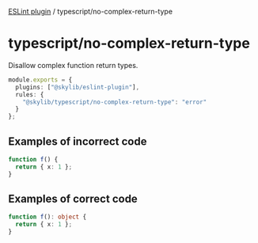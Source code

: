 [ESLint plugin](index.md) / typescript/no-complex-return-type

# typescript/no-complex-return-type

Disallow complex function return types.

```ts
module.exports = {
  plugins: ["@skylib/eslint-plugin"],
  rules: {
    "@skylib/typescript/no-complex-return-type": "error"
  }
};
```

## Examples of incorrect code

```ts
function f() {
  return { x: 1 };
}
```

## Examples of correct code

```ts
function f(): object {
  return { x: 1 };
}
```